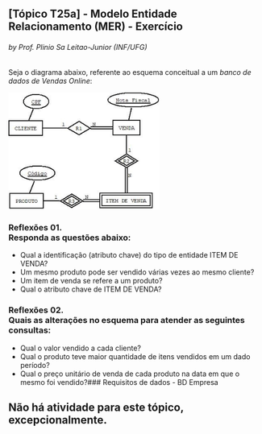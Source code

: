 ## [Tópico T25a] - Modelo Entidade Relacionamento (MER) - Exercício
###### *by Prof. Plinio Sa Leitao-Junior (INF/UFG)*

Seja o diagrama abaixo, referente ao esquema conceitual a um _banco de dados de Vendas Online_:

<img src="../media/fig-der-vendas-1.jpg" width="300">

### **Reflexões 01.**<br>Responda as questões abaixo:
   - Qual a identificação (atributo chave) do tipo de entidade ITEM DE VENDA?
   - Um mesmo produto pode ser vendido várias vezes ao mesmo cliente?
   - Um item de venda se refere a um produto?
   - Qual o atributo chave de ITEM DE VENDA?

### **Reflexões 02.**<br>Quais as alterações no esquema para atender as seguintes consultas:
   - Qual o valor vendido a cada cliente?
   - Qual o produto teve maior quantidade de itens vendidos em um dado período?
   - Qual o preço unitário de venda de cada produto na data em que o mesmo foi vendido?### Requisitos de dados - BD Empresa

## Não há atividade para este tópico, excepcionalmente.
